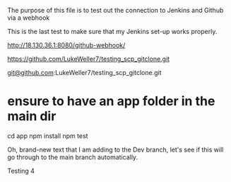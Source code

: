 The purpose of this file is to test out the connection to Jenkins and Github via a webhook

This is the last test to make sure that my Jenkins set-up works properly.

http://18.130.36.1:8080/github-webhook/

https://github.com/LukeWeller7/testing_scp_gitclone.git

git@github.com:LukeWeller7/testing_scp_gitclone.git

# ensure to have an app folder in the main dir
cd app
npm install
npm test


Oh, brand-new text that I am adding to the Dev branch, let's see if this will go through to the main branch automatically.


Testing 4
